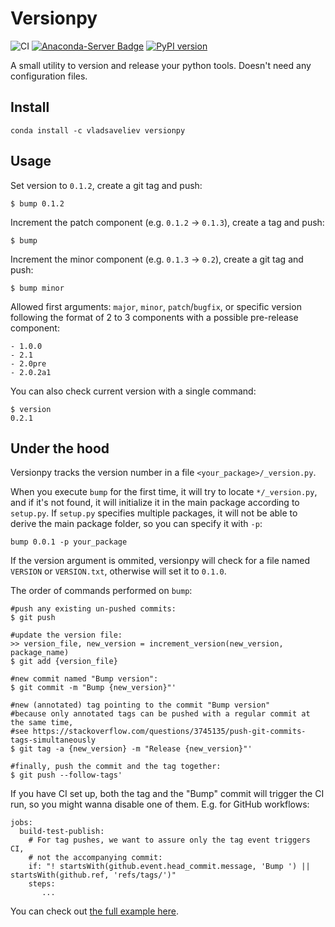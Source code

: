 # Versionpy

![CI](https://github.com/vladsaveliev/versionpy/workflows/CI/badge.svg) [![Anaconda-Server Badge](https://anaconda.org/vladsaveliev/versionpy/badges/installer/conda.svg)](https://conda.anaconda.org/vladsaveliev/versionpy) [![PyPI version](https://badge.fury.io/py/versionpy.svg)](https://badge.fury.io/py/versionpy)

A small utility to version and release your python tools. Doesn't need any configuration files.

## Install

```
conda install -c vladsaveliev versionpy
```

## Usage

Set version to `0.1.2`, create a git tag and push:

```
$ bump 0.1.2
```

Increment the patch component (e.g. `0.1.2` -> `0.1.3`), create a tag and push:

```
$ bump
```

Increment the minor component (e.g. `0.1.3` -> `0.2`), create a git tag and push:

```
$ bump minor
```

Allowed first arguments: `major`, `minor`, `patch`/`bugfix`, or specific version following the format of 2 to 3 components with a possible pre-release component:

    - 1.0.0
    - 2.1
    - 2.0pre
    - 2.0.2a1
   
You can also check current version with a single command:

```
$ version
0.2.1
```


## Under the hood

Versionpy tracks the version number in a file `<your_package>/_version.py`.

When you execute `bump` for the first time, it will try to locate `*/_version.py`, and if it's not found, it will initialize it in the main package according to `setup.py`. If `setup.py` specifies multiple packages, it will not be able to derive the main package folder, so you can specify it with `-p`:

```
bump 0.0.1 -p your_package
```

If the version argument is ommited, versionpy will check for a file named `VERSION` or `VERSION.txt`, otherwise will set it to `0.1.0`.

The order of commands performed on `bump`:

```
#push any existing un-pushed commits:
$ git push

#update the version file:
>> version_file, new_version = increment_version(new_version, package_name)
$ git add {version_file}

#new commit named "Bump version":
$ git commit -m "Bump {new_version}"'

#new (annotated) tag pointing to the commit "Bump version"
#because only annotated tags can be pushed with a regular commit at the same time,
#see https://stackoverflow.com/questions/3745135/push-git-commits-tags-simultaneously
$ git tag -a {new_version} -m "Release {new_version}"'

#finally, push the commit and the tag together:
$ git push --follow-tags'
```

If you have CI set up, both the tag and the "Bump" commit will trigger the CI run, so you might wanna disable one of them. E.g. for GitHub workflows:

```
jobs:
  build-test-publish:
    # For tag pushes, we want to assure only the tag event triggers CI,
    # not the accompanying commit:
    if: "! startsWith(github.event.head_commit.message, 'Bump ') || startsWith(github.ref, 'refs/tags/')"
    steps:
       ...
```

You can check out [the full example here](https://github.com/vladsaveliev/versionpy/blob/master/.github/workflows/workflow.yml).


